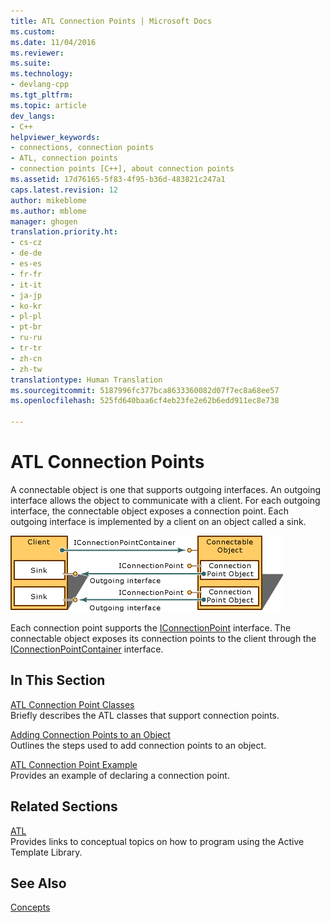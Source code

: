 ```yaml
---
title: ATL Connection Points | Microsoft Docs
ms.custom: 
ms.date: 11/04/2016
ms.reviewer: 
ms.suite: 
ms.technology:
- devlang-cpp
ms.tgt_pltfrm: 
ms.topic: article
dev_langs:
- C++
helpviewer_keywords:
- connections, connection points
- ATL, connection points
- connection points [C++], about connection points
ms.assetid: 17d76165-5f83-4f95-b36d-483821c247a1
caps.latest.revision: 12
author: mikeblome
ms.author: mblome
manager: ghogen
translation.priority.ht:
- cs-cz
- de-de
- es-es
- fr-fr
- it-it
- ja-jp
- ko-kr
- pl-pl
- pt-br
- ru-ru
- tr-tr
- zh-cn
- zh-tw
translationtype: Human Translation
ms.sourcegitcommit: 5187996fc377bca8633360082d07f7ec8a68ee57
ms.openlocfilehash: 525fd640baa6cf4eb23fe2e62b6edd911ec8e738

---
```

# ATL Connection Points
A connectable object is one that supports outgoing interfaces. An outgoing interface allows the object to communicate with a client. For each outgoing interface, the connectable object exposes a connection point. Each outgoing interface is implemented by a client on an object called a sink.  
  
 ![Connection points](../atl/media/vc2zw31.gif "vc2zw31")  
  
 Each connection point supports the [IConnectionPoint](http://msdn.microsoft.com/library/windows/desktop/ms694318) interface. The connectable object exposes its connection points to the client through the [IConnectionPointContainer](http://msdn.microsoft.com/library/windows/desktop/ms683857) interface.  
  
## In This Section  
 [ATL Connection Point Classes](../atl/atl-connection-point-classes.md)  
 Briefly describes the ATL classes that support connection points.  
  
 [Adding Connection Points to an Object](../atl/adding-connection-points-to-an-object.md)  
 Outlines the steps used to add connection points to an object.  
  
 [ATL Connection Point Example](../atl/atl-connection-point-example.md)  
 Provides an example of declaring a connection point.  
  
## Related Sections  
 [ATL](../atl/active-template-library-atl-concepts.md)  
 Provides links to conceptual topics on how to program using the Active Template Library.  
  
## See Also  
 [Concepts](../atl/active-template-library-atl-concepts.md)




<!--HONumber=Jan17_HO1-->


